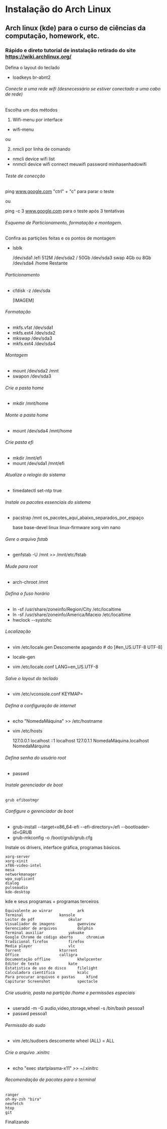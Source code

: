 # Instalação do Arch Linux

## Arch linux (kde) para o curso de ciências da computação, homework, etc.
 
### Rápido e direto tutorial de instalação retirado do site https://wiki.archlinux.org/

Defina o layout do teclado
 * loadkeys br-abnt2

###### Conecte a uma rede wifi (desnecessário se estiver conectado a uma cabo de rede)

Escolha um dos métodos

1. Wifi-menu por interface

* wifi-menu

ou	

2. nmcli por linha de comando

* nmcli device wifi list
 * nnmcli device wifi connect meuwifi password minhasenhadowifi

###### Teste de conecção
	
ping www.google.com
"ctrl" + "c" para parar o teste

ou

ping -c 3 www.google.com
para o teste após 3 tentativas

###### Esquema de Particionamento, formatação e montagem.

Confira as partições feitas e os pontos de montagem

 * lsblk
 
	/dev/sda1	/efi	512M
	/dev/sda2	/	50Gb
	/dev/sda3	swap	4Gb ou 8Gb
	/dev/sda4	/home	Restante

###### Particionamento

 * cfdisk -z /dev/sda

	[IMAGEM]

###### Formatação

 * mkfs.vfat /dev/sda1
 * mkfs.ext4 /dev/sda2
 * mkswap /dev/sda3
 * mkfs.ext4 /dev/sda4

###### Montagem

 * mount /dev/sda2 /mnt
 * swapon /dev/sda3

###### Crie a pasta home
 * mkdir /mnt/home

###### Monte a pasta home	
 * mount /dev/sda4 /mnt/home

###### Crie pasta efi

 * mkdir /mnt/efi
 * mount /dev/sda1 /mnt/efi

###### Atualize o relogio do sistema

 * timedatectl set-ntp true

###### Instale os pacotes essenciais do sistema

  * pacstrap /mnt os_pacotes_aqui_abaixo_separados_por_espaço

	base
	base-devel
	linux
	linux-firmware
	xorg
	vim
	nano

###### Gere o arquivo fstab

 * genfstab -U /mnt >> /mnt/etc/fstab

###### Mude para root

 * arch-chroot /mnt

###### Defina o fuso horário

 * ln -sf /usr/share/zoneinfo/Region/City /etc/localtime
 * ln -sf /usr/share/zoneinfo/America/Maceio /etc/localtime
 * hwclock --systohc

###### Localização

 * vim /etc/locale.gen
	Descomente apagando # do [#en_US.UTF-8 UTF-8]
 * locale-gen

 * vim /etc/locale.conf
	LANG=en_US.UTF-8

###### Salve o layout do teclado

* vim /etc/vconsole.conf
	KEYMAP=

###### Defina a configuração de internet

 * echo "NomedaMáquina" >> /etc/hostname

 * vim /etc/hosts

	127.0.0.1	localhost
	::1		localhost
	127.0.1.1	NomedaMáquina.localhost		NomedaMárquina

###### Defina senha do usuário root

* passwd

###### Instale gerenciador de boot

	grub efibootmgr

###### Configure o gerenciador de boot

 * grub-install --target=x86_64-efi --efi-directory=/efi --bootloader-id=GRUB
 * grub-mkconfig -o /boot/grub/grub.cfg

Instale os drivers, interface gráfica, programas básicos.

	xorg-server
	xorg-xinit
	xf86-video-intel
	mesa
	networkmanager
	wpa_suplicant
	dialog
	pulseaudio
	kde-desktop

kde e seus programas + programas terceiros

	Equivalente ao winrar			ark
	Terminal				konsole
	Leitor de pdf				okular
	Visualiador de imagens			gwenview
	Gerenciador de arquivos			dolphin
	Terminal auxiliar			yakuake
	Google Chrome de código aberto		chromium
	Tradicional firefox			firefox
	Media player				vlc
	Torrent					ktorrent
	Office					calligra
	Documentação offline			khelpcenter
	Editor de texto				kate
	Estatistica de uso de disco		filelight
	Calculadora científica			kcalc
	Para procurar arquivos e pastas		kfind
	Capiturar Screenshot			spectacle

###### Crie usuário, pasta na partição /home e permissões especiais

 * useradd -m -G audio,video,storage,wheel -s /bin/bash pessoa1
 * passwd pessoa1

###### Permissão do sudo

 * vim /etc/sudoers
descomente wheel (ALL) = ALL

###### Crie o arquivo .xinitrc

 * echo "exec startplasma-x11" >> ~/.xinitrc

###### Recomendação de pacotes para o terminal

	ranger
	oh-my-zsh "bira"
	neofetch
	htop
	git
	
Finalizando

